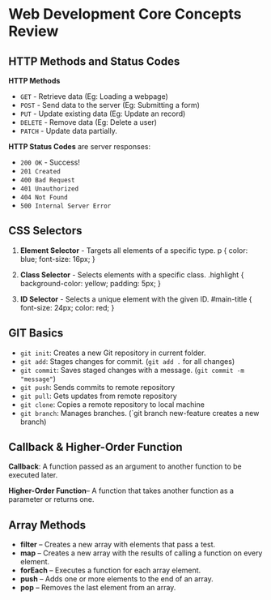 # Web Development Core Concepts Review

## HTTP Methods and Status Codes

**HTTP Methods** 
- `GET` - Retrieve data (Eg: Loading a webpage)
- `POST` - Send data to the server (Eg: Submitting a form)
- `PUT` - Update existing data  (Eg: Update an record)
- `DELETE` - Remove data (Eg: Delete a user)
- `PATCH` - Update data partially.


**HTTP Status Codes** are server responses:
- `200 OK` - Success! 
- `201 Created` 
- `400 Bad Request` 
- `401 Unauthorized` 
- `404 Not Found`
- `500 Internal Server Error`



## CSS Selectors

1. **Element Selector** - Targets all elements of a specific type.
    p {
      color: blue;
      font-size: 16px;
    }
2. **Class Selector** - Selects elements with a specific class.
   .highlight {
      background-color: yellow;
      padding: 5px;
    }

3. **ID Selector** - Selects a unique element with the given ID.
    #main-title {
      font-size: 24px;
      color: red;
    }


## GIT Basics

- `git init`: Creates a new Git repository in current folder.
- `git add`: Stages changes for commit.
        (`git add .` for all changes)
- `git commit`: Saves staged changes with a message.
        (`git commit -m "message"`)
- `git push`: Sends commits to remote repository
- `git pull`: Gets updates from remote repository
- `git clone`: Copies a remote repository to local machine
- `git branch`: Manages branches.
        (`git branch new-feature creates a new branch)


## Callback & Higher-Order Function

**Callback**: A function passed as an argument to another function to be executed later.  

**Higher-Order Function**– A function that takes another function as a parameter or returns one.

## Array Methods

- **filter** – Creates a new array with elements that pass a test.
- **map** – Creates a new array with the results of calling a function on every element.
- **forEach** – Executes a function for each array element.
- **push** – Adds one or more elements to the end of an array.
- **pop** – Removes the last element from an array.
